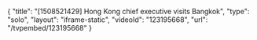 {
    "title": "[1508521429] Hong Kong chief executive visits Bangkok",
    "type": "solo",
    "layout": "iframe-static",
    "videoId": "123195668",
    "url": "\/tvpembed\/123195668"
}